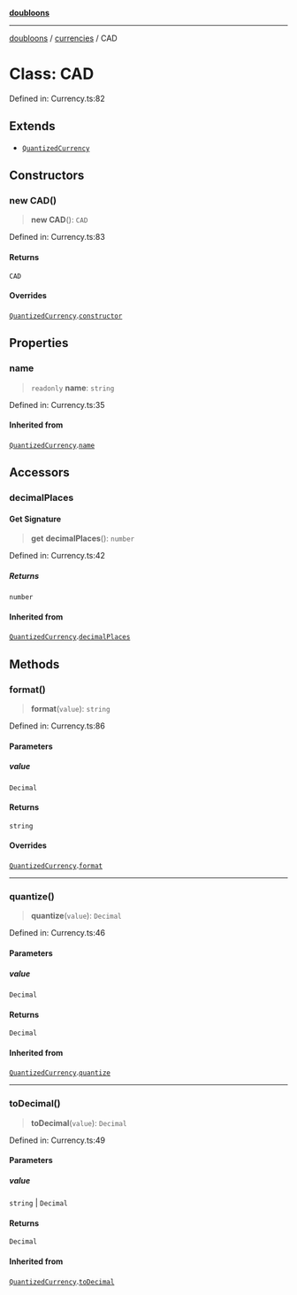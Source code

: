 [**doubloons**](../../../../README.md)

***

[doubloons](../../../../globals.md) / [currencies](../README.md) / CAD

# Class: CAD

Defined in: Currency.ts:82

## Extends

- [`QuantizedCurrency`](QuantizedCurrency.md)

## Constructors

### new CAD()

> **new CAD**(): `CAD`

Defined in: Currency.ts:83

#### Returns

`CAD`

#### Overrides

[`QuantizedCurrency`](QuantizedCurrency.md).[`constructor`](QuantizedCurrency.md#constructor)

## Properties

### name

> `readonly` **name**: `string`

Defined in: Currency.ts:35

#### Inherited from

[`QuantizedCurrency`](QuantizedCurrency.md).[`name`](QuantizedCurrency.md#name)

## Accessors

### decimalPlaces

#### Get Signature

> **get** **decimalPlaces**(): `number`

Defined in: Currency.ts:42

##### Returns

`number`

#### Inherited from

[`QuantizedCurrency`](QuantizedCurrency.md).[`decimalPlaces`](QuantizedCurrency.md#decimalplaces)

## Methods

### format()

> **format**(`value`): `string`

Defined in: Currency.ts:86

#### Parameters

##### value

`Decimal`

#### Returns

`string`

#### Overrides

[`QuantizedCurrency`](QuantizedCurrency.md).[`format`](QuantizedCurrency.md#format)

***

### quantize()

> **quantize**(`value`): `Decimal`

Defined in: Currency.ts:46

#### Parameters

##### value

`Decimal`

#### Returns

`Decimal`

#### Inherited from

[`QuantizedCurrency`](QuantizedCurrency.md).[`quantize`](QuantizedCurrency.md#quantize)

***

### toDecimal()

> **toDecimal**(`value`): `Decimal`

Defined in: Currency.ts:49

#### Parameters

##### value

`string` | `Decimal`

#### Returns

`Decimal`

#### Inherited from

[`QuantizedCurrency`](QuantizedCurrency.md).[`toDecimal`](QuantizedCurrency.md#todecimal)
